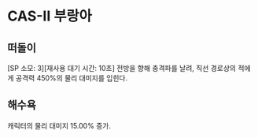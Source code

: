 # CAS-II 부랑아

## 떠돌이

[SP 소모: 3][재사용 대기 시간: 10초] 전방을 향해 충격파를 날려, 직선 경로상의 적에게 공격력 450%의 물리 대미지를 입힌다.

## 해수욕

캐릭터의 물리 대미지 15.00% 증가.
 

